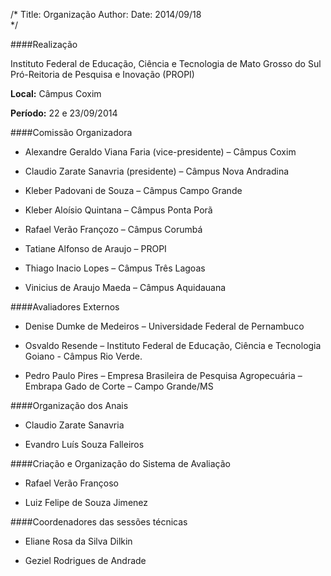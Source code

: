 /*
Title: Organização
Author: 
Date: 2014/09/18	
*/

####Realização

Instituto Federal de Educação, Ciência e Tecnologia de Mato Grosso do Sul
Pró-Reitoria de Pesquisa e Inovação (PROPI)

**Local:** Câmpus Coxim

**Período:** 22 e 23/09/2014


####Comissão Organizadora

* Alexandre Geraldo Viana Faria (vice-presidente) – Câmpus Coxim

* Claudio Zarate Sanavria (presidente) – Câmpus Nova Andradina

* Kleber Padovani de Souza – Câmpus Campo Grande

* Kleber Aloísio Quintana – Câmpus Ponta Porã

* Rafael Verão Françozo – Câmpus Corumbá

* Tatiane Alfonso de Araujo – PROPI

* Thiago Inacio Lopes – Câmpus Três Lagoas

* Vinicius de Araujo Maeda – Câmpus Aquidauana


####Avaliadores Externos

* Denise Dumke de Medeiros – Universidade Federal de Pernambuco

* Osvaldo Resende – Instituto Federal de Educação, Ciência e Tecnologia Goiano - Câmpus Rio Verde.

* Pedro Paulo Pires – Empresa Brasileira de Pesquisa Agropecuária – Embrapa Gado de Corte – Campo Grande/MS


####Organização dos Anais

* Claudio Zarate Sanavria

* Evandro Luís Souza Falleiros


####Criação e Organização do Sistema de Avaliação

* Rafael Verão Françoso

* Luiz Felipe de Souza Jimenez


####Coordenadores das sessões técnicas

* Eliane Rosa da Silva Dilkin

* Geziel Rodrigues de Andrade